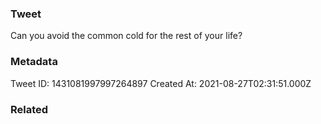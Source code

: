 ### Tweet
Can you avoid the common cold for the rest of your life?

### Metadata
Tweet ID: 1431081997997264897
Created At: 2021-08-27T02:31:51.000Z

### Related

